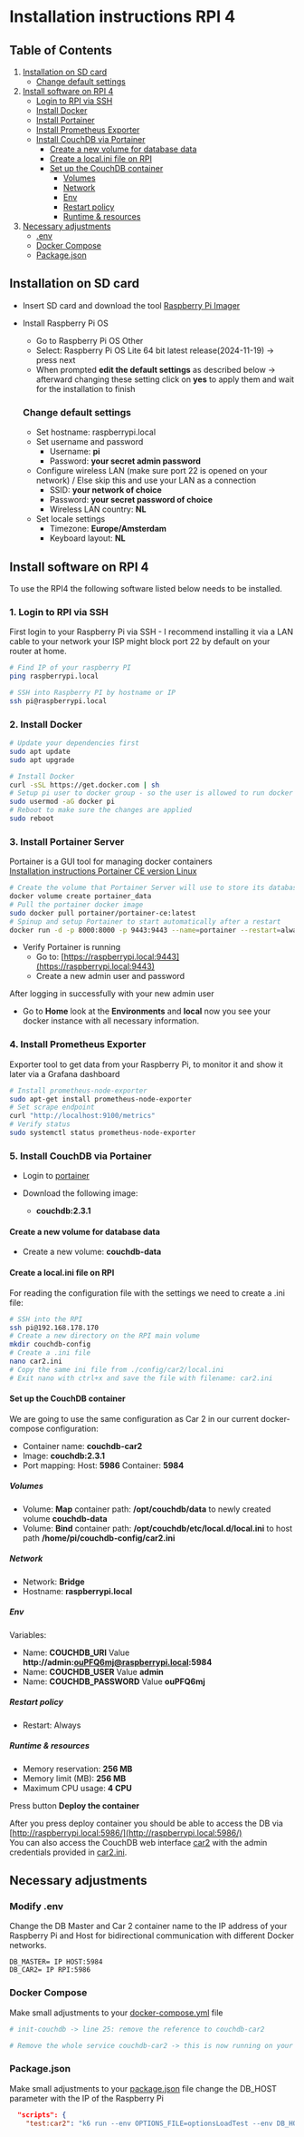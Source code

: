 # Installation instructions RPI 4

## Table of Contents

1. [Installation on SD card](#installation-on-sd-card)
   - [Change default settings](#change-default-settings)
2. [Install software on RPI 4](#install-software-on-rpi-4)
   - [Login to RPI via SSH](#1-login-to-rpi-via-ssh)
   - [Install Docker](#2-install-docker)
   - [Install Portainer](#3-install-portainer-server)
   - [Install Prometheus Exporter](#4-install-prometheus-exporter)
   - [Install CouchDB via Portainer](#5-install-couchdb-via-portainer)
     - [Create a new volume for database data](#create-a-new-volume-for-database-data)
     - [Create a local.ini file on RPI](#create-a-localini-file-on-rpi)
     - [Set up the CouchDB container](#set-up-the-couchdb-container)
       - [Volumes](#volumes)
       - [Network](#network)
       - [Env](#env)
       - [Restart policy](#restart-policy)
       - [Runtime & resources](#runtime--resources)
3. [Necessary adjustments](#necessary-adjustments)
   - [.env](#modify-env)
   - [Docker Compose](#docker-compose)
   - [Package.json](#packagejson)

## Installation on SD card

- Insert SD card and download the tool [Raspberry Pi Imager](https://www.raspberrypi.com/software/)
- Install Raspberry Pi OS

  - Go to Raspberry Pi OS Other
  - Select: Raspberry Pi OS Lite 64 bit latest release(2024-11-19) -> press next
  - When prompted **edit the default settings** as described below -> afterward changing these setting click on **yes** to apply them and wait for the installation to finish

  ### Change default settings

  - Set hostname: raspberrypi.local
  - Set username and password
    - Username: **pi**
    - Password: **your secret admin password**
  - Configure wireless LAN (make sure port 22 is opened on your network) / Else skip this and use your LAN as a connection
    - SSID: **your network of choice**
    - Password: **your secret password of choice**
    - Wireless LAN country: **NL**
  - Set locale settings
    - Timezone: **Europe/Amsterdam**
    - Keyboard layout: **NL**

## Install software on RPI 4

To use the RPI4 the following software listed below needs to be installed.

### 1. Login to RPI via SSH

First login to your Raspberry Pi via SSH - I recommend installing it via a LAN cable to your network your ISP might block port 22 by default on your router at home.

```bash
# Find IP of your raspberry PI
ping raspberrypi.local

# SSH into Raspberry PI by hostname or IP
ssh pi@raspberrypi.local
```

### 2. Install Docker

```bash
# Update your dependencies first
sudo apt update
sudo apt upgrade

# Install Docker
curl -sSL https://get.docker.com | sh
# Setup pi user to docker group - so the user is allowed to run docker containers
sudo usermod -aG docker pi
# Reboot to make sure the changes are applied
sudo reboot
```

### 3. Install Portainer Server

Portainer is a GUI tool for managing docker containers  
[Installation instructions Portainer CE version Linux](https://docs.portainer.io/start/install-ce/server/docker/linux)

```bash
# Create the volume that Portainer Server will use to store its database
docker volume create portainer_data
# Pull the portainer docker image
sudo docker pull portainer/portainer-ce:latest
# Spinup and setup Portainer to start automatically after a restart
docker run -d -p 8000:8000 -p 9443:9443 --name=portainer --restart=always -v /var/run/docker.sock:/var/run/docker.sock -v portainer_data:/data portainer/portainer-ce:latest

```

- Verify Portainer is running
  - Go to: [https://raspberrypi.local:9443](https://raspberrypi.local:9443)
  - Create a new admin user and password

After logging in successfully with your new admin user

- Go to **Home** look at the **Environments** and **local** now you see your docker instance with all necessary information.

### 4. Install Prometheus Exporter

Exporter tool to get data from your Raspberry Pi, to monitor it and show it later via a Grafana dashboard

```bash
# Install prometheus-node-exporter
sudo apt-get install prometheus-node-exporter
# Set scrape endpoint
curl "http://localhost:9100/metrics"
# Verify status
sudo systemctl status prometheus-node-exporter

```

### 5. Install CouchDB via Portainer

- Login to [portainer](https://raspberrypi.local:9443)

- Download the following image:
  - **couchdb:2.3.1**

#### Create a new volume for database data

- Create a new volume: **couchdb-data**

#### Create a local.ini file on RPI

For reading the configuration file with the settings we need to create a .ini file:

```bash
# SSH into the RPI
ssh pi@192.168.178.170
# Create a new directory on the RPI main volume
mkdir couchdb-config
# Create a .ini file
nano car2.ini
# Copy the same ini file from ./config/car2/local.ini
# Exit nano with ctrl+x and save the file with filename: car2.ini
```

#### Set up the CouchDB container

We are going to use the same configuration as Car 2 in our current docker-compose configuration:

- Container name: **couchdb-car2**
- Image: **couchdb:2.3.1**
- Port mapping: Host: **5986** Container: **5984**

##### Volumes

- Volume: **Map** container path: **/opt/couchdb/data** to newly created volume **couchdb-data**
- Volume: **Bind** container path: **/opt/couchdb/etc/local.d/local.ini** to host path **/home/pi/couchdb-config/car2.ini**

##### Network

- Network: **Bridge**
- Hostname: **raspberrypi.local**

##### Env

Variables:

- Name: **COUCHDB_URI** Value **http://admin:ouPFQ6mj@raspberrypi.local:5984**
- Name: **COUCHDB_USER** Value **admin**
- Name: **COUCHDB_PASSWORD** Value **ouPFQ6mj**

##### Restart policy

- Restart: Always

##### Runtime & resources

- Memory reservation: **256 MB**
- Memory limit (MB): **256 MB**
- Maximum CPU usage: **4 CPU**

Press button **Deploy the container**

After you press deploy container you should be able to access the DB via [http://raspberrypi.local:5986/](http://raspberrypi.local:5986/)  
You can also access the CouchDB web interface [car2](http://raspberrypi.local:5986/_utils/#login) with the admin credentials provided in [car2.ini](./config/car2/local.ini).

## Necessary adjustments

### Modify .env

Change the DB Master and Car 2 container name to the IP address of your Raspberry Pi and Host for bidirectional communication with different Docker networks.

```env
DB_MASTER= IP HOST:5984
DB_CAR2= IP RPI:5986
```

### Docker Compose

Make small adjustments to your [docker-compose.yml](docker-compose.yml) file

```yml
# init-couchdb -> line 25: remove the reference to couchdb-car2

# Remove the whole service couchdb-car2 -> this is now running on your Raspberry Pi
```

### Package.json

Make small adjustments to your [package.json](package.json) file change the DB_HOST parameter with the IP of the Raspberry Pi

```json
  "scripts": {
    "test:car2": "k6 run --env OPTIONS_FILE=optionsLoadTest --env DB_HOST=192.168.178.170:5986 --env DB_USER=admin --env DB_PASSWORD=ouPFQ6mj --env NEW_DB_NAME=cars --env DOC_ID_CAR=doc_2 dist/test.js"
```
